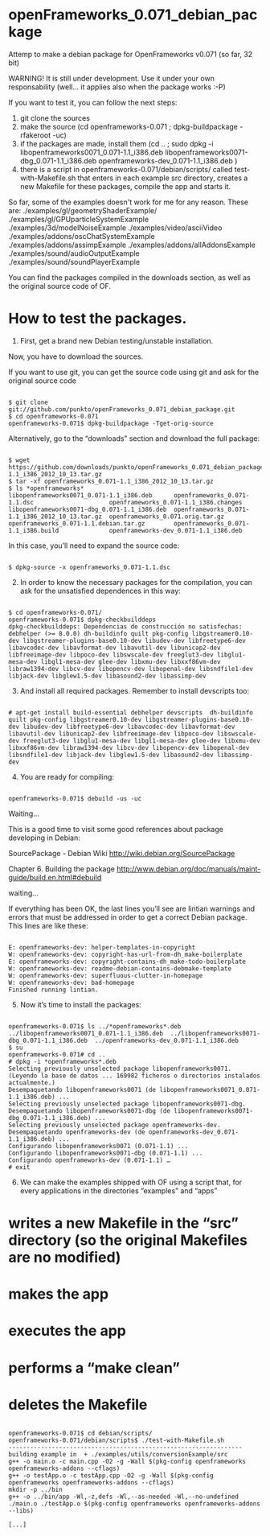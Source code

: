 openFrameworks_0.071_debian_package
===================================

Attemp to make a debian package for OpenFrameworks v0.071 (so far, 32 bit)

WARNING! It is still under development. Use it under your own responsability (well... it applies also when the package works :-P)

If you want to test it, you can follow the next steps:

1. git clone the sources
2. make the source (cd openframeworks-0.071 ; dpkg-buildpackage -rfakeroot -uc)
3. if the packages are made, install them (cd .. ; sudo dpkg -i libopenframeworks0071_0.071-1.1_i386.deb libopenframeworks0071-dbg_0.071-1.1_i386.deb openframeworks-dev_0.071-1.1_i386.deb )
4. there is a script in openframeworks-0.071/debian/scripts/ called test-with-Makefile.sh that enters in each example src directory, creates a new Makefile for these packages, compile the app and starts it.

So far, some of the examples doesn't work for me for any reason. These are:
./examples/gl/geometryShaderExample/
./examples/gl/GPUparticleSystemExample
./examples/3d/modelNoiseExample
./examples/video/asciiVideo
./examples/addons/oscChatSystemExample
./examples/addons/assimpExample
./examples/addons/allAddonsExample
./examples/sound/audioOutputExample
./examples/sound/soundPlayerExample

You can find the packages compiled in the downloads section, as well as the original source code of OF.

How to test the packages.
========================

1. First, get a brand new Debian testing/unstable installation.

Now, you have to download the sources.

If you want to use git, you can get the source code  using git and ask for the original source code

<pre><code>
$ git clone git://github.com/punkto/openFrameworks_0.071_debian_package.git
$ cd openframeworks-0.071
openframeworks-0.071$ dpkg-buildpackage -Tget-orig-source
</code></pre>

Alternatively, go to the “downloads” section and download the full package:

<pre><code>
$ wget https://github.com/downloads/punkto/openFrameworks_0.071_debian_package/openframeworks_0.071-1.1_i386_2012_10_13.tar.gz
$ tar -xf openframeworks_0.071-1.1_i386_2012_10_13.tar.gz
$ ls *openframeworks*
libopenframeworks0071_0.071-1.1_i386.deb      openframeworks_0.071-1.1.dsc                     openframeworks_0.071-1.1_i386.changes
libopenframeworks0071-dbg_0.071-1.1_i386.deb  openframeworks_0.071-1.1_i386_2012_10_13.tar.gz  openframeworks_0.071.orig.tar.gz
openframeworks_0.071-1.1.debian.tar.gz        openframeworks_0.071-1.1_i386.build              openframeworks-dev_0.071-1.1_i386.deb
</code></pre>

In this case, you’ll need to expand the source code:

<pre><code>
$ dpkg-source -x openframeworks_0.071-1.1.dsc
</code></pre>

2. In order to know the necessary packages for the compilation, you can ask for the unsatisfied dependences in this way:

<pre><code>
$ cd openframeworks-0.071/
openframeworks-0.071$ dpkg-checkbuilddeps
dpkg-checkbuilddeps: Dependencias de construcción no satisfechas: debhelper (>= 8.0.0) dh-buildinfo quilt pkg-config libgstreamer0.10-dev libgstreamer-plugins-base0.10-dev libudev-dev libfreetype6-dev libavcodec-dev libavformat-dev libavutil-dev libunicap2-dev libfreeimage-dev libpoco-dev libswscale-dev freeglut3-dev libglu1-mesa-dev libgl1-mesa-dev glee-dev libxmu-dev libxxf86vm-dev libraw1394-dev libcv-dev libopencv-dev libopenal-dev libsndfile1-dev libjack-dev libglew1.5-dev libasound2-dev libassimp-dev
</code></pre>

3. And install all required packages. Remember to install devscripts too:

<pre><code>
# apt-get install build-essential debhelper devscripts  dh-buildinfo quilt pkg-config libgstreamer0.10-dev libgstreamer-plugins-base0.10-dev libudev-dev libfreetype6-dev libavcodec-dev libavformat-dev libavutil-dev libunicap2-dev libfreeimage-dev libpoco-dev libswscale-dev freeglut3-dev libglu1-mesa-dev libgl1-mesa-dev glee-dev libxmu-dev libxxf86vm-dev libraw1394-dev libcv-dev libopencv-dev libopenal-dev libsndfile1-dev libjack-dev libglew1.5-dev libasound2-dev libassimp-dev
</code></pre>

4. You are ready for compiling:

<pre><code>
openframeworks-0.071$ debuild -us -uc
</code></pre>

Waiting...

This is a good time to visit some good references about package developing in Debian:

SourcePackage - Debian Wiki
http://wiki.debian.org/SourcePackage

Chapter 6. Building the package
http://www.debian.org/doc/manuals/maint-guide/build.en.html#debuild

waiting...

If everything has been OK, the last lines you’ll see are lintian warnings and errors that must be addressed in order to get a correct Debian package. This lines are like these:

<pre><code>
E: openframeworks-dev: helper-templates-in-copyright
W: openframeworks-dev: copyright-has-url-from-dh_make-boilerplate
E: openframeworks-dev: copyright-contains-dh_make-todo-boilerplate
W: openframeworks-dev: readme-debian-contains-debmake-template
W: openframeworks-dev: superfluous-clutter-in-homepage <insert the upstream URL, if relevant>
W: openframeworks-dev: bad-homepage <insert the upstream URL, if relevant>
Finished running lintian.
</code></pre>

5. Now it’s time to install the packages:

<pre><code>
openframeworks-0.071$ ls ../*openframeworks*.deb
../libopenframeworks0071_0.071-1.1_i386.deb  ../libopenframeworks0071-dbg_0.071-1.1_i386.deb  ../openframeworks-dev_0.071-1.1_i386.deb
$ su
openframeworks-0.071# cd ..
# dpkg -i *openframeworks*.deb
Selecting previously unselected package libopenframeworks0071.
(Leyendo la base de datos ... 169982 ficheros o directorios instalados actualmente.)
Desempaquetando libopenframeworks0071 (de libopenframeworks0071_0.071-1.1_i386.deb) ...
Selecting previously unselected package libopenframeworks0071-dbg.
Desempaquetando libopenframeworks0071-dbg (de libopenframeworks0071-dbg_0.071-1.1_i386.deb) ...
Selecting previously unselected package openframeworks-dev.
Desempaquetando openframeworks-dev (de openframeworks-dev_0.071-1.1_i386.deb) ...
Configurando libopenframeworks0071 (0.071-1.1) ...
Configurando libopenframeworks0071-dbg (0.071-1.1) ...
Configurando openframeworks-dev (0.071-1.1) …
# exit
</code></pre>

6. We can make the examples shipped with OF using a script that, for every applications in the directories “examples” and “apps”

# writes a new Makefile in the “src” directory (so the original Makefiles are no modified)
# makes the app
# executes the app
# performs a “make clean”
# deletes the Makefile

<pre><code>
openframeworks-0.071$ cd debian/scripts/
openframeworks-0.071/debian/scripts$ ./test-with-Makefile.sh
-----------------------------------------------------------------
building example in  + ./examples/utils/conversionExample/src
g++ -o main.o -c main.cpp -O2 -g -Wall $(pkg-config openframeworks openframeworks-addons --cflags)
g++ -o testApp.o -c testApp.cpp -O2 -g -Wall $(pkg-config openframeworks openframeworks-addons --cflags)
mkdir -p ../bin
g++ -o ../bin/app -Wl,-z,defs -Wl,--as-needed -Wl,--no-undefined ./main.o ./testApp.o $(pkg-config openframeworks openframeworks-addons --libs)

[...]
</code></pre>

